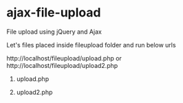 # ajax-file-upload
File upload using jQuery and Ajax

Let's files placed inside fileupload folder and run below urls

http://localhost/fileupload/upload.php or http://localhost/fileupload/upload2.php

1) upload.php

2) upload2.php
